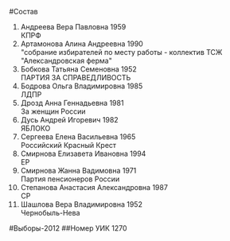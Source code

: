 #Состав
1. Андреева Вера Павловна 1959   
    КПРФ
2. Артамонова Алина Андреевна 1990   
    "собрание избирателей по месту работы - коллектив ТСЖ "Александровская ферма"
3. Бобкова Татьяна Семеновна 1952   
    ПАРТИЯ ЗА СПРАВЕДЛИВОСТЬ
4. Бодрова Ольга Владимировна 1985   
    ЛДПР
5. Дрозд Анна Геннадьевна 1981   
    За женщин России
6. Дусь Андрей Игоревич 1982   
    ЯБЛОКО
7. Сергеева Елена Васильевна 1965   
    Российский Красный Крест
8. Смирнова Елизавета Ивановна 1994   
    ЕР
9. Смирнова Жанна Вадимовна 1971   
    Партия пенсионеров России
10. Степанова Анастасия Александровна 1987   
    СР
11. Шашлова Вера Владимировна 1952   
    Чернобыль-Нева

#Выборы-2012
##Номер УИК
1270